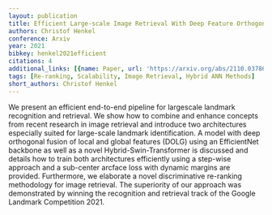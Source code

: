 ```yaml
---
layout: publication
title: Efficient Large-scale Image Retrieval With Deep Feature Orthogonality And Hybrid-swin-transformers
authors: Christof Henkel
conference: Arxiv
year: 2021
bibkey: henkel2021efficient
citations: 4
additional_links: [{name: Paper, url: 'https://arxiv.org/abs/2110.03786'}]
tags: [Re-ranking, Scalability, Image Retrieval, Hybrid ANN Methods]
short_authors: Christof Henkel
---
```

We present an efficient end-to-end pipeline for largescale landmark
recognition and retrieval. We show how to combine and enhance concepts from
recent research in image retrieval and introduce two architectures especially
suited for large-scale landmark identification. A model with deep orthogonal
fusion of local and global features (DOLG) using an EfficientNet backbone as
well as a novel Hybrid-Swin-Transformer is discussed and details how to train
both architectures efficiently using a step-wise approach and a sub-center
arcface loss with dynamic margins are provided. Furthermore, we elaborate a
novel discriminative re-ranking methodology for image retrieval. The
superiority of our approach was demonstrated by winning the recognition and
retrieval track of the Google Landmark Competition 2021.